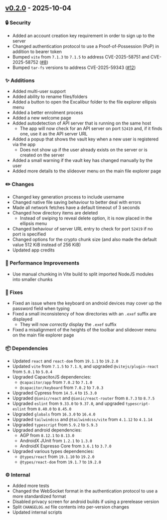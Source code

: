 ## [v0.2.0](https://github.com/PhotonicGluon/Excalibur/tree/v0.2.0) - 2025-10-04

### 🔒 Security

- Added an account creation key requirement in order to sign up to the server
- Changed authentication protocol to use a Proof-of-Possession (PoP) in addition to bearer token
- Bumped `vite` from `7.1.3` to `7.1.5` to address CVE-2025-58751 and CVE-2025-58752 ([#8](https://github.com/PhotonicGluon/Excalibur/issues/8))
- Bumped `tar-fs` versions to address CVE-2025-59343 ([#12](https://github.com/PhotonicGluon/Excalibur/issues/12))

### ✨ Additions

- Added multi-user support
- Added ability to rename files/folders
- Added a button to open the Excalibur folder to the file explorer ellipsis menu
- Added a better enrolment process
- Added a new welcome page
- Added autodetection of API server that is running on the same host
  - The app will now check for an API server on port `52419` and, if it finds one, use it as the API server URL
- Added a popup that shows the vault key when a new user is registered via the app
  - Does not show up if the user already exists on the server or is created on the server
- Added a small warning if the vault key has changed manually by the user
- Added more details to the slideover menu on the main file explorer page


### ✏️ Changes

- Changed key generation process to include username
- Changed native file saving behaviour to better deal with errors
- Made all network fetches have a default timeout of 3 seconds
- Changed how directory items are deleted 
  - Instead of swiping to reveal delete option, it is now placed in the ellipsis menu
- Changed behaviour of server URL entry to check for port `52419` if no port is specified
- Changed options for the crypto chunk size (and also made the default value 512 KiB instead of 256 KiB)
- Updated app credits

### 🚄 Performance Improvements

- Use manual chunking in Vite build to split imported NodeJS modules into smaller chunks

### 🔧 Fixes

- Fixed an issue where the keyboard on android devices may cover up the password field when typing
- Fixed a small inconsistency of how directories with an `.exef` suffix are displayed
  - They will now _correctly_ display the `.exef` suffix
- Fixed a misalignment of the heights of the toolbar and slideover menu on the main file explorer page

### 📦 Dependencies

- Updated `react` and `react-dom` from `19.1.1` to `19.2.0`
- Updated `vite` from `7.1.5` to `7.1.9`, and upgraded `@vitejs/plugin-react` from `5.0.1` to `5.0.4`
- Upgraded CapacitorJS dependencies:
  - `@capacitor/app` from `7.0.2` to `7.1.0`
  - `@capacitor/keyboard` from `7.0.2` to `7.0.3`
- Upgraded Cypress from `14.5.4` to `15.3.0`
- Upgraded `@ionic/react` and `@ionic/react-router` from `8.7.3` to `8.7.5`
- Upgraded `eslint` from `9.33.0` to `9.37.0`, and upgraded `typescript-eslint` from `8.40.0` to `8.45.0`
- Upgraded `globals` from `16.3.0` to `16.4.0`
- Upgraded `tailwindcss` and `@tailwindcss/vite` from `4.1.12` to `4.1.14`
- Upgraded `typescript` from `5.9.2` to `5.9.3`
- Upgraded android dependencies:
  - AGP from `8.12.1` to `8.13.0`
  - AndroidX JUnit from `1.2.1` to `1.3.0`
  - AndroidX Espresso Core from `3.6.1` to `3.7.0`
- Upgraded various types dependencies:
  - `@types/react` from `19.1.10` to `19.2.0`
  - `@types/react-dom` from `19.1.7` to `19.2.0`

### ⚙️ Internal

- Added more tests
- Changed the WebSocket format in the authentication protocol to use a more standardized format
- Disabled privacy screen for android builds if using a prerelease version
- Split `CHANGELOG.md` file contents into per-version changes
- Updated internal scripts
